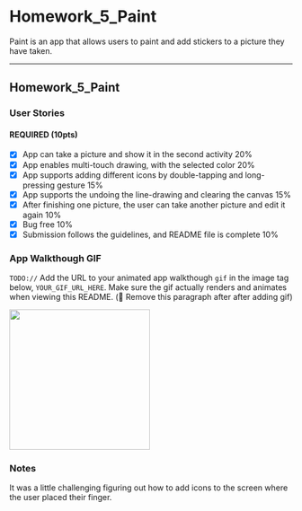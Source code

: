 # Homework_5_Paint
Paint is an app that allows users to paint and add stickers to a picture they have taken.

---

## Homework_5_Paint

### User Stories

#### REQUIRED (10pts)
- [x] App can take a picture and show it in the second activity 20%
- [x] App enables multi-touch drawing, with the selected color 20%
- [x] App supports adding different icons by double-tapping and long-pressing gesture 15%
- [x] App supports the undoing the line-drawing and clearing the canvas 15%
- [x] After finishing one picture, the user can take another picture and edit it again 10%
- [x] Bug free 10%
- [x] Submission follows the guidelines, and README file is complete 10%

### App Walkthough GIF
`TODO://` Add the URL to your animated app walkthough `gif` in the image tag below, `YOUR_GIF_URL_HERE`. Make sure the gif actually renders and animates when viewing this README. (🚫 Remove this paragraph after after adding gif)

<img src="YOUR_GIF_URL_HERE" width=250><br>

### Notes
It was a little challenging figuring out how to add icons to the screen where the user placed their finger.
